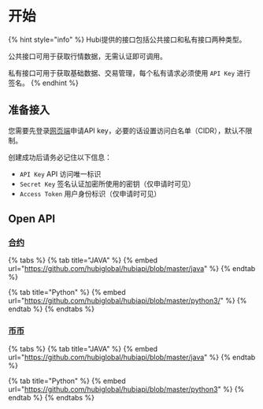 # 开始

{% hint style="info" %}
Hubi提供的接口包括公共接口和私有接口两种类型。

公共接口可用于获取行情数据，无需认证即可调用。

私有接口可用于获取基础数据、交易管理，每个私有请求必须使用 `API Key` 进行签名。
{% endhint %}

## 准备接入

您需要先登录[网页端](https://www.hubi.pub/zh/api/setting)申请API key，必要的话设置访问白名单（CIDR），默认不限制。

创建成功后请务必记住以下信息：

* `API Key` API 访问唯一标识
* `Secret Key` 签名认证加密所使用的密钥（仅申请时可见）
* `Access Token` 用户身份标识（仅申请时可见）

## Open API

### [合约](contract.md)

{% tabs %}
{% tab title="JAVA" %}
{% embed url="https://github.com/hubiglobal/hubiapi/blob/master/java" %}
{% endtab %}

{% tab title="Python" %}
{% embed url="https://github.com/hubiglobal/hubiapi/blob/master/python3/" %}
{% endtab %}
{% endtabs %}

### [币币](exchange.md)

{% tabs %}
{% tab title="JAVA" %}
{% embed url="https://github.com/hubiglobal/hubiapi/blob/master/java" %}
{% endtab %}

{% tab title="Python" %}
{% embed url="https://github.com/hubiglobal/hubiapi/blob/master/python3" %}
{% endtab %}
{% endtabs %}


